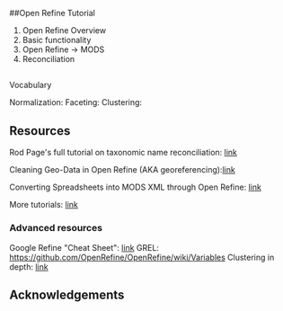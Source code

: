 ##Open Refine Tutorial

1. Open Refine Overview
2. Basic functionality
4. Open Refine -> MODS
5. Reconciliation

##
Vocabulary

Normalization:
Faceting:
Clustering:



## Resources

Rod Page's full tutorial on taxonomic name reconciliation: [link](http://iphylo.blogspot.com/2012/02/using-google-refine-and-taxonomic.html)

Cleaning Geo-Data in Open Refine (AKA georeferencing):[link](http://ahmadassaf.com/blog/data-analysis/cleaning-geo-data-open-refine/)

Converting Spreadsheets into MODS XML through Open Refine: [link](https://www.utsc.utoronto.ca/digitalscholarship/content/blogs/converting-spreadsheets-modsxml-using-open-refine)

More tutorials: [link](https://github.com/OpenRefine/OpenRefine/wiki/External-Resources)


### Advanced resources

Google Refine "Cheat Sheet": [link](http://arcadiafalcone.net/GoogleRefineCheatSheets.pdf)
GREL: https://github.com/OpenRefine/OpenRefine/wiki/Variables
Clustering in depth: [link](https://github.com/OpenRefine/OpenRefine/wiki/Clustering-In-Depth)

## Acknowledgements
